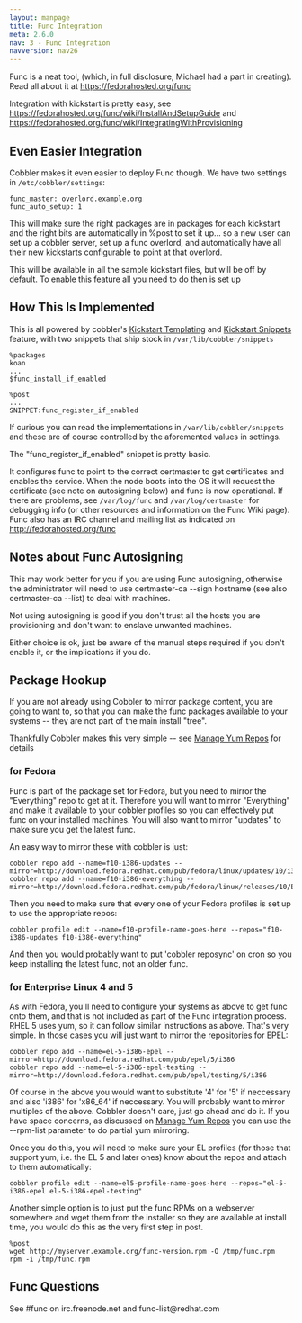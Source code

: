 ```yaml
---
layout: manpage
title: Func Integration
meta: 2.6.0
nav: 3 - Func Integration
navversion: nav26
---
```


<p>Func is a neat tool, (which, in full disclosure, Michael had a part
in creating). Read all about it at
<a href="https://fedorahosted.org/func">https://fedorahosted.org/func</a></p>

<p>Integration with kickstart is pretty easy, see
<a href="https://fedorahosted.org/func/wiki/InstallAndSetupGuide">https://fedorahosted.org/func/wiki/InstallAndSetupGuide</a>
and
<a href="https://fedorahosted.org/func/wiki/IntegratingWithProvisioning">https://fedorahosted.org/func/wiki/IntegratingWithProvisioning</a></p>

<h2>Even Easier Integration</h2>

<p>Cobbler makes it even easier to deploy Func though. We have two
settings in <code>/etc/cobbler/settings</code>:</p>

<pre><code>func_master: overlord.example.org
func_auto_setup: 1
</code></pre>

<p>This will make sure the right packages are in packages for each
kickstart and the right bits are automatically in %post to set it
up... so a new user can set up a cobbler server, set up a func
overlord, and automatically have all their new kickstarts
configurable to point at that overlord.</p>

<p>This will be available in all the sample kickstart files, but will
be off by default. To enable this feature all you need to do then
is set up</p>

<h2>How This Is Implemented</h2>

<p>This is all powered by cobbler's
<a href="Kickstart%20Templating">Kickstart Templating</a> and
<a href="Kickstart%20Snippets">Kickstart Snippets</a> feature, with
two snippets that ship stock in <code>/var/lib/cobbler/snippets</code></p>

<pre><code>%packages
koan
...
$func_install_if_enabled 

%post
...
SNIPPET:func_register_if_enabled
</code></pre>

<p>If curious you can read the implementations in
<code>/var/lib/cobbler/snippets</code> and these are of course controlled by the
aforemented values in settings.</p>

<p>The "func_register_if_enabled" snippet is pretty basic.</p>

<p>It configures func to point to the correct certmaster to get
certificates and enables the service. When the node boots into the
OS it will request the certificate (see note on autosigning below)
and func is now operational. If there are problems, see
<code>/var/log/func</code> and <code>/var/log/certmaster</code> for debugging info (or other
resources and information on the Func Wiki page). Func also has an
IRC channel and mailing list as indicated on
<a href="http://fedorahosted.org/func">http://fedorahosted.org/func</a></p>

<h2>Notes about Func Autosigning</h2>

<p>This may work better for you if you are using Func autosigning,
otherwise the administrator will need to use certmaster-ca --sign
hostname (see also certmaster-ca --list) to deal with machines.</p>

<p>Not using autosigning is good if you don't trust all the hosts you
are provisioning and don't want to enslave unwanted machines.</p>

<p>Either choice is ok, just be aware of the manual steps required if
you don't enable it, or the implications if you do.</p>

<h2>Package Hookup</h2>

<p>If you are not already using Cobbler to mirror package content, you
are going to want to, so that you can make the func packages
available to your systems -- they are not part of the main install
"tree".</p>

<p>Thankfully Cobbler makes this very simple -- see
<a href="Manage%20Yum%20Repos">Manage Yum Repos</a> for details</p>

<h3>for Fedora</h3>

<p>Func is part of the package set for Fedora, but you need to mirror
the "Everything" repo to get at it. Therefore you will want to
mirror "Everything" and make it available to your cobbler profiles
so you can effectively put func on your installed machines. You
will also want to mirror "updates" to make sure you get the latest
func.</p>

<p>An easy way to mirror these with cobbler is just:</p>

<pre><code>cobbler repo add --name=f10-i386-updates --mirror=http://download.fedora.redhat.com/pub/fedora/linux/updates/10/i386/
cobbler repo add --name=f10-i386-everything --mirror=http://download.fedora.redhat.com/pub/fedora/linux/releases/10/Everything/i386/os/Packages/
</code></pre>

<p>Then you need to make sure that every one of your Fedora profiles
is set up to use the appropriate repos:</p>

<pre><code>cobbler profile edit --name=f10-profile-name-goes-here --repos="f10-i386-updates f10-i386-everything"
</code></pre>

<p>And then you would probably want to put 'cobbler reposync' on cron
so you keep installing the latest func, not an older func.</p>

<h3>for Enterprise Linux 4 and 5</h3>

<p>As with Fedora, you'll need to configure your systems as above to
get func onto them, and that is not included as part of the Func
integration process. RHEL 5 uses yum, so it can follow similar
instructions as above. That's very simple. In those cases you will
just want to mirror the repositories for EPEL:</p>

<pre><code>cobbler repo add --name=el-5-i386-epel --mirror=http://download.fedora.redhat.com/pub/epel/5/i386
cobbler repo add --name=el-5-i386-epel-testing --mirror=http://download.fedora.redhat.com/pub/epel/testing/5/i386 
</code></pre>

<p>Of course in the above you would want to substitute '4' for '5' if
neccessary and also 'i386' for 'x86_64' if neccessary. You will
probably want to mirror multiples of the above. Cobbler doesn't
care, just go ahead and do it. If you have space concerns, as
discussed on <a href="Manage%20Yum%20Repos">Manage Yum Repos</a> you can
use the --rpm-list parameter to do partial yum mirroring.</p>

<p>Once you do this, you will need to make sure your EL profiles (for
those that support yum, i.e. the EL 5 and later ones) know about
the repos and attach to them automatically:</p>

<pre><code>cobbler profile edit --name=el5-profile-name-goes-here --repos="el-5-i386-epel el-5-i386-epel-testing"
</code></pre>

<p>Another simple option is to just put the func RPMs on a webserver
somewhere and wget them from the installer so they are available at
install time, you would do this as the very first step in post.</p>

<pre><code>%post
wget http://myserver.example.org/func-version.rpm -O /tmp/func.rpm
rpm -i /tmp/func.rpm 
</code></pre>

<h2>Func Questions</h2>

<p>See #func on irc.freenode.net and func-list@redhat.com</p>
